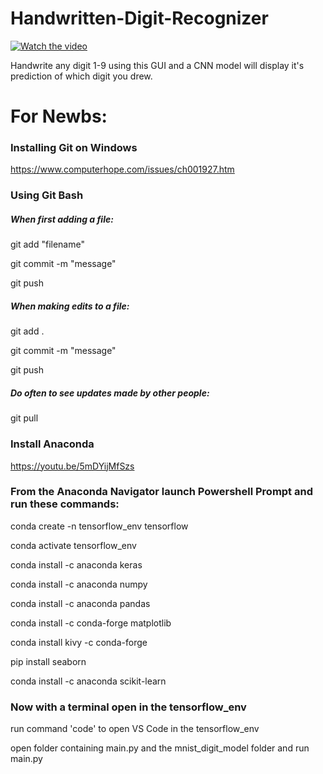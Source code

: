 # Handwritten-Digit-Recognizer

[![Watch the video](https://i.imgur.com/vKb2F1B.png)](https://youtu.be/vt5fpE0bzSY)

Handwrite any digit 1-9 using this GUI and a CNN model will display it's prediction of which digit you drew. 

# For Newbs:

### Installing Git on Windows

https://www.computerhope.com/issues/ch001927.htm

### Using Git Bash

##### When first adding a file:

git add "filename"

git commit -m "message"

git push

##### When making edits to a file:

git add .

git commit -m "message"

git push

##### Do often to see updates made by other people:

git pull

### Install Anaconda

https://youtu.be/5mDYijMfSzs

### From the Anaconda Navigator launch Powershell Prompt and run these commands:

conda create -n tensorflow_env tensorflow

conda activate tensorflow_env

conda install -c anaconda keras

conda install -c anaconda numpy

conda install -c anaconda pandas

conda install -c conda-forge matplotlib

conda install kivy -c conda-forge

pip install seaborn

conda install -c anaconda scikit-learn

### Now with a terminal open in the tensorflow_env

run command 'code' to open VS Code in the tensorflow_env

open folder containing main.py and the mnist_digit_model folder and run main.py

